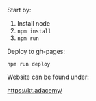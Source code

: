 Start by:

1. Install node
2. `npm install`
3. `npm run`

Deploy to gh-pages:

```
npm run deploy
```

Website can be found under:

https://kt.adacemy/